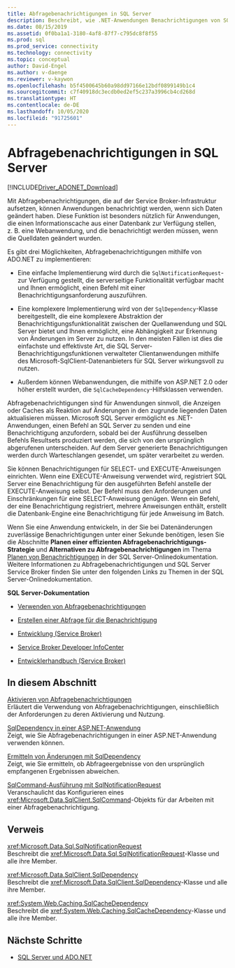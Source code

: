 ```yaml
---
title: Abfragebenachrichtigungen in SQL Server
description: Beschreibt, wie .NET-Anwendungen Benachrichtigungen von SQL Server anfordern können, wenn sich Daten geändert haben.
ms.date: 08/15/2019
ms.assetid: 0f0ba1a1-3180-4af8-87f7-c795dc8f8f55
ms.prod: sql
ms.prod_service: connectivity
ms.technology: connectivity
ms.topic: conceptual
author: David-Engel
ms.author: v-daenge
ms.reviewer: v-kaywon
ms.openlocfilehash: b5f4500645b60a98dd97166e12bdf0899149b1c4
ms.sourcegitcommit: c7f40918dc3ecdb0ed2ef5c237a3996cb4cd268d
ms.translationtype: HT
ms.contentlocale: de-DE
ms.lasthandoff: 10/05/2020
ms.locfileid: "91725601"
---
```

# <a name="query-notifications-in-sql-server"></a>Abfragebenachrichtigungen in SQL Server

[!INCLUDE[Driver_ADONET_Download](../../../includes/driver_adonet_download.md)]

Mit Abfragebenachrichtigungen, die auf der Service Broker-Infrastruktur aufsetzen, können Anwendungen benachrichtigt werden, wenn sich Daten geändert haben. Diese Funktion ist besonders nützlich für Anwendungen, die einen Informationscache aus einer Datenbank zur Verfügung stellen, z. B. eine Webanwendung, und die benachrichtigt werden müssen, wenn die Quelldaten geändert wurden.  
  
Es gibt drei Möglichkeiten, Abfragebenachrichtigungen mithilfe von ADO.NET zu implementieren:  
  
- Eine einfache Implementierung wird durch die `SqlNotificationRequest`- zur Verfügung gestellt, die serverseitige Funktionalität verfügbar macht und Ihnen ermöglicht, einen Befehl mit einer Benachrichtigungsanforderung auszuführen.  
  
- Eine komplexere Implementierung wird von der `SqlDependency`-Klasse bereitgestellt, die eine komplexere Abstraktion der Benachrichtigungsfunktionalität zwischen der Quellanwendung und SQL Server bietet und Ihnen ermöglicht, eine Abhängigkeit zur Erkennung von Änderungen im Server zu nutzen. In den meisten Fällen ist dies die einfachste und effektivste Art, die SQL Server-Benachrichtigungsfunktionen verwalteter Clientanwendungen mithilfe des Microsoft-SqlClient-Datenanbieters für SQL Server wirkungsvoll zu nutzen.  
  
- Außerdem können Webanwendungen, die mithilfe von ASP.NET 2.0 oder höher erstellt wurden, die `SqlCacheDependency`-Hilfsklassen verwenden.  
  
Abfragebenachrichtigungen sind für Anwendungen sinnvoll, die Anzeigen oder Caches als Reaktion auf Änderungen in den zugrunde liegenden Daten aktualisieren müssen. Microsoft SQL Server ermöglicht es .NET-Anwendungen, einen Befehl an SQL Server zu senden und eine Benachrichtigung anzufordern, sobald bei der Ausführung desselben Befehls Resultsets produziert werden, die sich von den ursprünglich abgerufenen unterscheiden. Auf dem Server generierte Benachrichtigungen werden durch Warteschlangen gesendet, um später verarbeitet zu werden.  
  
Sie können Benachrichtigungen für SELECT- und EXECUTE-Anweisungen einrichten. Wenn eine EXECUTE-Anweisung verwendet wird, registriert SQL Server eine Benachrichtigung für den ausgeführten Befehl anstelle der EXECUTE-Anweisung selbst. Der Befehl muss den Anforderungen und Einschränkungen für eine SELECT-Anweisung genügen. Wenn ein Befehl, der eine Benachrichtigung registriert, mehrere Anweisungen enthält, erstellt die Datenbank-Engine eine Benachrichtigung für jede Anweisung im Batch.  
  
Wenn Sie eine Anwendung entwickeln, in der Sie bei Datenänderungen zuverlässige Benachrichtigungen unter einer Sekunde benötigen, lesen Sie die Abschnitte **Planen einer effizienten Abfragebenachrichtigungs-Strategie** und **Alternativen zu Abfragebenachrichtigungen** im Thema [Planen von Benachrichtigungen](/previous-versions/sql/sql-server-2008-r2/ms187528(v=sql.105)) in der SQL Server-Onlinedokumentation. Weitere Informationen zu Abfragebenachrichtigungen und SQL Server Service Broker finden Sie unter den folgenden Links zu Themen in der SQL Server-Onlinedokumentation.  
  
**SQL Server-Dokumentation**  
  
- [Verwenden von Abfragebenachrichtigungen](/previous-versions/sql/sql-server-2008-r2/ms175110(v=sql.105))  
  
- [Erstellen einer Abfrage für die Benachrichtigung](/previous-versions/sql/sql-server-2008-r2/ms181122(v=sql.105))  
  
- [Entwicklung (Service Broker)](/previous-versions/sql/sql-server-2008-r2/bb522889(v=sql.105))  
  
- [Service Broker Developer InfoCenter](/previous-versions/sql/sql-server-2008-r2/ms166100(v=sql.105))  
  
- [Entwicklerhandbuch (Service Broker)](/previous-versions/sql/sql-server-2008-r2/bb522908(v=sql.105))  
  
## <a name="in-this-section"></a>In diesem Abschnitt  
[Aktivieren von Abfragebenachrichtigungen](enable-query-notifications.md)  
Erläutert die Verwendung von Abfragebenachrichtigungen, einschließlich der Anforderungen zu deren Aktivierung und Nutzung.  
  
[SqlDependency in einer ASP.NET-Anwendung](sqldependency-aspnet-app.md)  
Zeigt, wie Sie Abfragebenachrichtigungen in einer ASP.NET-Anwendung verwenden können.  
  
[Ermitteln von Änderungen mit SqlDependency](detect-changes-sqldependency.md)  
Zeigt, wie Sie ermitteln, ob Abfrageergebnisse von den ursprünglich empfangenen Ergebnissen abweichen.  
  
[SqlCommand-Ausführung mit SqlNotificationRequest](sqlcommand-execution-sqlnotificationrequest.md)  
Veranschaulicht das Konfigurieren eines <xref:Microsoft.Data.SqlClient.SqlCommand>-Objekts für dar Arbeiten mit einer Abfragebenachrichtigung.  
  
## <a name="reference"></a>Verweis  
<xref:Microsoft.Data.Sql.SqlNotificationRequest>  
Beschreibt die <xref:Microsoft.Data.Sql.SqlNotificationRequest>-Klasse und alle ihre Member.  
  
<xref:Microsoft.Data.SqlClient.SqlDependency>  
Beschreibt die <xref:Microsoft.Data.SqlClient.SqlDependency>-Klasse und alle ihre Member.  
  
<xref:System.Web.Caching.SqlCacheDependency>  
Beschreibt die <xref:System.Web.Caching.SqlCacheDependency>-Klasse und alle ihre Member.  
  
## <a name="next-steps"></a>Nächste Schritte
- [SQL Server und ADO.NET](index.md)
